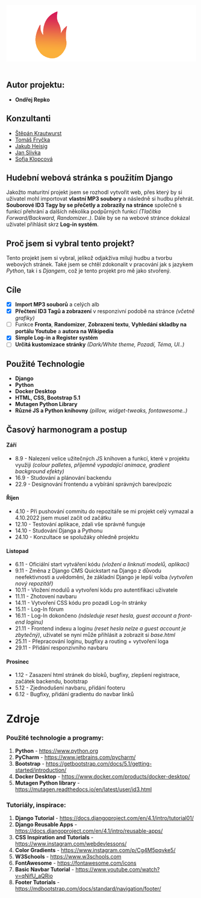 <div align="center">
<img src="mysite/audio/static/img/logo.png" width="600" height="150">
 </div>
 <br>
 
## Autor projektu: 
- **Ondřej Repko**

## Konzultanti
- [Štěpán Krautwurst](https://github.com/stallion7)
- [Tomáš Fryčka](https://github.com/kektoor)
- [Jakub Heisig](https://github.com/ncplyn)
- [Jan Slivka](https://github.com/HansS04)
- [Sofja Klopcová]()
 
 ## Hudební webová stránka s použitím Django 
Jakožto maturitní projekt jsem se rozhodl vytvořit web, přes který by si uživatel mohl importovat **vlastní MP3 soubory** a následně si hudbu přehrát. **Souborové ID3 Tagy by se přečetly a zobrazily na stránce** společně s funkcí přehrání a dalších několika podpůrných funkcí _(Tlačítka Forward/Backward, Randomizer..)_. Dále by se na webové stránce dokázal uživatel přihlásit skrz **Log-in systém**.

## Proč jsem si vybral tento projekt?
Tento projekt jsem si vybral, jelikož odjakživa miluji hudbu a tvorbu webových stránek. Také jsem se chtěl zdokonalit v pracování jak s jazykem _Python_, tak i s _Djangem_, což je tento projekt pro mě jako stvořený.

## Cíle
- [x] **Import MP3 souborů** a celých alb
- [x] **Přečtení ID3 Tagů a zobrazení** v responzivní podobě na stránce _(včetně grafiky)_
- [ ] Funkce **Fronta**, **Randomizer**, **Zobrazení textu**, **Vyhledání skladby na portálu Youtube** a **autora na Wikipedia**
- [x] **Simple Log-in a Register systém**
- [ ] **Určitá kustomizace stránky** _(Dark/White theme, Pozadí, Téma, UI..)_

## Použité Technologie
- **Django**
- **Python**
- **Docker Desktop**
- **HTML, CSS, Bootstrap 5.1**
- **Mutagen Python Library**
- **Různé JS a Python knihovny** _(pillow, widget-tweaks, fontawesome..)_

## Časový harmonogram a postup

#### Září
- 8.9 - Nalezení velice užitečných JS knihoven a funkcí, které v projektu využiji _(colour palletes, příjemně vypadající animace, gradient background efekty)_
- 16.9 - Studování a plánování backendu 
- 22.9 - Designování frontendu a vybírání správných barev/pozic

#### Říjen
- 4.10 - Při pushování commitu do repozitáře se mi projekt celý vymazal a 4.10.2022 jsem musel začít od začátku
- 12.10 - Testování aplikace, zdali vše správně funguje
- 14.10 - Studování Djanga a Pythonu
- 24.10 - Konzultace se spolužáky ohledně projektu
#### Listopad
- 6.11 - Oficiální start vytváření kódu _(vložení a linknutí modelů, aplikací)_
- 9.11 - Změna z Django CMS Quickstart na Django z důvodu neefektivnosti a uvědomění, že základní Django je lepší volba _(vytvořen nový repozitář)_
- 10.11 - Vložení modulů a vytvoření kódu pro autentifikaci uživatele
- 11.11 - Zhotovení navbaru
- 14.11 - Vytvoření CSS kódu pro pozadí Log-In stránky
- 15.11 - Log-In fórum
- 16.11 - Log-In dokončeno _(následuje reset hesla, guest account a front-end loginu)_
- 21.11 - Frontend indexu a loginu _(reset hesla nelze a guest account je zbytečný)_, uživatel se nyní může přihlásit a zobrazit si _base.html_
- 25.11 - Přepracování loginu, bugfixy a routing + vytvoření loga
- 29.11 - Přidání responzivního navbaru

#### Prosinec
- 1.12 - Zasazení html stránek do bloků, bugfixy, zlepšení registrace, začátek backendu, bootstrap 
- 5.12 - Zjednodušení navbaru, přidání footeru
- 6.12 - Bugfixy, přidání gradientu do navbar linků

# Zdroje
### Použité technologie a programy:
1. **Python** - https://www.python.org  
2. **PyCharm** - https://www.jetbrains.com/pycharm/
3. **Bootstrap** - https://getbootstrap.com/docs/5.1/getting-started/introduction/
4. **Docker Desktop** - https://www.docker.com/products/docker-desktop/
5. **Mutagen Python library** - https://mutagen.readthedocs.io/en/latest/user/id3.html
### Tutoriály, inspirace:
1. **Django Tutorial** - https://docs.djangoproject.com/en/4.1/intro/tutorial01/
2. **Django Reusable Apps** - https://docs.djangoproject.com/en/4.1/intro/reusable-apps/
3. **CSS Inspiration and Tutorials** - https://www.instagram.com/webdevlessons/
4. **Color Gradients** - https://www.instagram.com/p/Cg4M5pqvke5/
5. **W3Schools** - https://www.w3schools.com
6. **FontAwesome** - https://fontawesome.com/icons
7. **Basic Navbar Tutorial** - https://www.youtube.com/watch?v=qNifU_aQRio
8. **Footer Tutorials** - https://mdbootstrap.com/docs/standard/navigation/footer/
